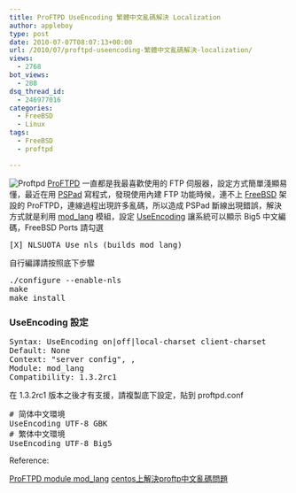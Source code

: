 ```yaml
---
title: ProFTPD UseEncoding 繁體中文亂碼解決 Localization
author: appleboy
type: post
date: 2010-07-07T08:07:13+00:00
url: /2010/07/proftpd-useencoding-繁體中文亂碼解決-localization/
views:
  - 2768
bot_views:
  - 288
dsq_thread_id:
  - 246977016
categories:
  - FreeBSD
  - Linux
tags:
  - FreeBSD
  - proftpd

---
```

<img src="https://i0.wp.com/farm5.static.flickr.com/4096/4770121725_6a997912c6_o.png?w=840&#038;ssl=1" alt="Proftpd" data-recalc-dims="1" /> [ProFTPD][1] 一直都是我最喜歡使用的 FTP 伺服器，設定方式簡單淺顯易懂，最近在用 [PSPad][2] 寫程式，發現使用內建 FTP 功能時候，連不上 [FreeBSD][3] 架設的 ProFTPD，連線過程出現許多亂碼，所以造成 PSPad 斷線出現錯誤，解決方式就是利用 [mod_lang][4] 模組，設定 [UseEncoding][5] 讓系統可以顯示 Big5 中文編碼，FreeBSD Ports 請勾選 

<pre class="brush: bash; title: ; notranslate" title="">[X] NLSUOTA Use nls (builds mod_lang)</pre> 自行編譯請按照底下步驟 

<pre class="brush: bash; title: ; notranslate" title="">./configure --enable-nls
make
make install </pre>

### UseEncoding 設定

<pre class="brush: bash; title: ; notranslate" title="">Syntax: UseEncoding on|off|local-charset client-charset
Default: None
Context: "server config", <VirtualHost>, <Global>
Module: mod_lang
Compatibility: 1.3.2rc1</pre> 在 1.3.2rc1 版本之後才有支援，請複製底下設定，貼到 proftpd.conf 

<pre class="brush: bash; title: ; notranslate" title=""># 简体中文環境
UseEncoding UTF-8 GBK
# 繁体中文環境
UseEncoding UTF-8 Big5</pre> Reference: 

[ProFTPD module mod_lang][4] [centos上解決proftp中文亂碼問題][6]

 [1]: http://www.proftpd.org/
 [2]: http://www.pspad.com/
 [3]: http://www.freebsd.org
 [4]: http://www.proftpd.org/docs/modules/mod_lang.html
 [5]: http://www.proftpd.org/docs/modules/mod_lang.html#UseEncoding
 [6]: http://wanglq.blog.51cto.com/783560/340741
